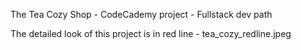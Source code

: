The Tea Cozy Shop - CodeCademy project - Fullstack dev path

The detailed look of this project is in red line - tea_cozy_redline.jpeg
